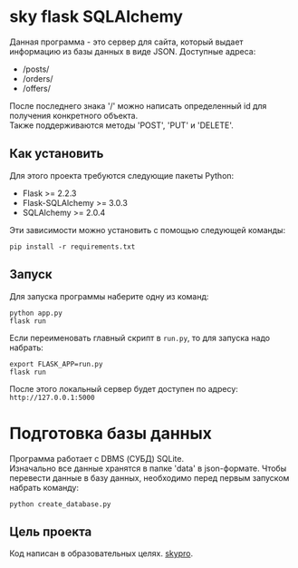 # sky flask SQLAlchemy

Данная программа - это сервер для сайта, который выдает информацию из базы данных в виде JSON.
Доступные адреса:
* /posts/
* /orders/
* /offers/

После последнего знака '/' можно написать определенный id для получения конкретного объекта.\
Также поддерживаются методы 'POST', 'PUT' и 'DELETE'.


## Как установить

Для этого проекта требуются следующие пакеты Python:

- Flask >= 2.2.3
- Flask-SQLAlchemy >= 3.0.3
- SQLAlchemy >= 2.0.4

Эти зависимости можно установить с помощью следующей команды:

```
pip install -r requirements.txt
```


## Запуск

Для запуска программы наберите одну из команд:

```
python app.py
flask run
```

Если переименовать главный скрипт в `run.py`, то для запуска надо набрать:

```
export FLASK_APP=run.py
flask run
```

После этого локальный сервер будет доступен по адресу: `http://127.0.0.1:5000`


# Подготовка базы данных

Программа работает с DBMS (СУБД) SQLite.\
Изначально все данные хранятся в папке 'data\' в json-формате.
Чтобы перевести данные в базу данных, необходимо перед первым запуском набрать команду:

```
python create_database.py
```


## Цель проекта

Код написан в образовательных целях. [skypro]().
